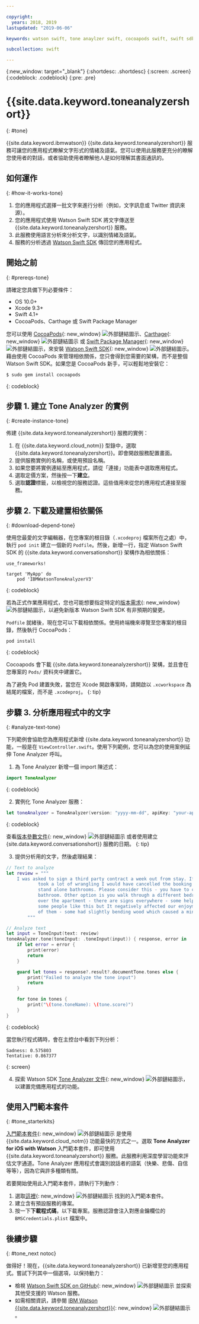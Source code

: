 ```yaml
---

copyright:
  years: 2018, 2019
lastupdated: "2019-06-06"

keywords: watson swift, tone anaylzer swift, cocoapods swift, swift sdk install, starter kit watson

subcollection: swift

---
```


{:new_window: target="_blank"}
{:shortdesc: .shortdesc}
{:screen: .screen}
{:codeblock: .codeblock}
{:pre: .pre}

# {{site.data.keyword.toneanalyzershort}}
{: #tone}

{{site.data.keyword.ibmwatson}} {{site.data.keyword.toneanalyzershort}} 服務可讓您的應用程式瞭解文字形式的情緒及語氣。您可以使用此服務更充分的瞭解您使用者的對話，或者協助使用者瞭解他人是如何理解其書面通訊的。

## 如何運作
{: #how-it-works-tone}

1. 您的應用程式選擇一批文字來進行分析（例如，文字訊息或 Twitter 資訊來源）。
2. 您的應用程式使用 Watson Swift SDK 將文字傳送至 {{site.data.keyword.toneanalyzershort}} 服務。
3. 此服務使用語言分析來分析文字，以識別情緒及語氣。
4. 服務的分析透過 [Watson Swift SDK](https://github.com/watson-developer-cloud/swift-sdk) 傳回您的應用程式。

## 開始之前
{: #prereqs-tone}

請確定您具備下列必要條件：

* OS 10.0+
* Xcode 9.3+
* Swift 4.1+
* CocoaPods、Carthage 或 Swift Package Manager

您可以使用 [CocoaPods](https://github.com/watson-developer-cloud/swift-sdk#cocoapods){: new_window} ![外部鏈結圖示](../../icons/launch-glyph.svg "外部鏈結圖示")、[Carthage](https://github.com/watson-developer-cloud/swift-sdk#carthage){: new_window} ![外部鏈結圖示](../../icons/launch-glyph.svg "外部鏈結圖示") 或 [Swift Package Manager](https://github.com/watson-developer-cloud/swift-sdk#swift-package-manager){: new_window} ![外部鏈結圖示](../../icons/launch-glyph.svg "外部鏈結圖示")，來安裝 [Watson Swift SDK](https://github.com/watson-developer-cloud/swift-sdk){: new_window} ![外部鏈結圖示](../../icons/launch-glyph.svg "外部鏈結圖示")。藉由使用 CocoaPods 來管理相依關係，您只會得到您需要的架構，而不是整個 Watson Swift SDK。如果您是 CocoaPods 新手，可以輕鬆地安裝它：

```bash
$ sudo gem install cocoapods
```
{: codeblock}

## 步驟 1. 建立 Tone Analyzer 的實例
{: #create-instance-tone}

佈建 {{site.data.keyword.toneanalyzershort}} 服務的實例：

1. 在 {{site.data.keyword.cloud_notm}} 型錄中，選取 {{site.data.keyword.toneanalyzershort}}。即會開啟服務配置畫面。
2. 提供服務實例的名稱，或使用預設名稱。
3. 如果您要將實例連結至應用程式，請從「連接」功能表中選取應用程式。
4. 選取定價方案，然後按一下**建立**。
5. 選取**認證**標籤，以檢視您的服務認證。這些值用來從您的應用程式連接至服務。

## 步驟 2. 下載及建置相依關係
{: #download-depend-tone}

使用您最愛的文字編輯器，在您專案的根目錄（`.xcodeproj` 檔案所在之處）中，執行 `pod init` 建立一個新的 `Podfile`。然後，新增一行，指定 Watson Swift SDK 的 {{site.data.keyword.conversationshort}} 架構作為相依關係：

```pod
use_frameworks!

target 'MyApp' do
    pod 'IBMWatsonToneAnalyzerV3'
```
{: codeblock}

若為正式作業應用程式，您也可能想要指定特定的[版本需求](https://guides.cocoapods.org/using/the-podfile.html#specifying-pod-versions){: new_window} ![外部鏈結圖示](../../icons/launch-glyph.svg "外部鏈結圖示")，以避免新版本 Watson Swift SDK 有非預期的變更。

`Podfile` 就緒後，現在您可以下載相依關係。使用終端機來導覽至您專案的根目錄，然後執行 CocoaPods：

```console
pod install
```
{: codeblock}

Cocoapods 會下載 {{site.data.keyword.toneanalyzershort}} 架構，並且會在您專案的 `Pods/` 資料夾中建置它。

為了避免 Pod 建置失敗，當您在 Xcode 開啟專案時，請開啟以 `.xcworkspace` 為結尾的檔案，而不是 `.xcodeproj`。
{: tip}

## 步驟 3. 分析應用程式中的文字
{: #analyze-text-tone}

下列範例會協助您為應用程式新增 {{site.data.keyword.toneanalyzershort}} 功能，一般是在 `ViewController.swift`。使用下列範例，您可以為您的使用案例延伸 Tone Analyzer 呼叫。

1. 為 Tone Analyzer 新增一個 import 陳述式：
    
  ```swift
  import ToneAnalyzer
  ```
  {: codeblock}

2. 實例化 Tone Analyzer 服務：
  ```swift
  let toneAnalyzer = ToneAnalyzer(version: "yyyy-mm-dd", apiKey: "your-api-key-here")
  ```
  {: codeblock}

  查看[版本參數文件](https://{DomainName}/apidocs/tone-analyzer#versioning){: new_window} ![外部鏈結圖示](../../icons/launch-glyph.svg "外部鏈結圖示") 或者使用建立 {site.data.keyword.conversationshort}} 服務的日期。
  {: tip}

3. 提供分析用的文字，然後處理結果：
  ```swift
  // Text to analyze
  let review = """
      I was asked to sign a third party contract a week out from stay. If it wasn't an 8 person group that
              took a lot of wrangling I would have cancelled the booking straight away. Bathrooms - there are no
              stand alone bathrooms. Please consider this - you have to clear out the main bedroom to use that
              bathroom. Other option is you walk through a different bedroom to get to its en-suite. Signs all
              over the apartment - there are signs everywhere - some helpful - some telling you rules. Perhaps
              some people like this but It negatively affected our enjoyment of the accommodation. Stairs - lots
              of them - some had slightly bending wood which caused a minor injury.
          """

  // Analyze text
  let input = ToneInput(text: review)
  toneAnalyzer.tone(toneInput: .toneInput(input)) { response, error in
      if let error = error {
          print(error)
          return
      }

      guard let tones = response?.result?.documentTone.tones else {
          print("Failed to analyze the tone input")
          return
      }

      for tone in tones {
          print("\(tone.toneName): \(tone.score)")
      }
  }
  ```
  {: codeblock}

  當您執行程式碼時，會在主控台中看到下列分析：
  ```
  Sadness: 0.575803
  Tentative: 0.867377
  ```
  {: screen}

4. 探索 Watson SDK [Tone Analyzer 文件](https://watson-developer-cloud.github.io/swift-sdk/services/ToneAnalyzerV3/index.html){: new_window} ![外部鏈結圖示](../../icons/launch-glyph.svg "外部鏈結圖示")，以建置完備應用程式的功能。

## 使用入門範本套件
{: #tone_starterkits}

[入門範本套件](https://{DomainName}/developer/appledevelopment/starter-kits){: new_window} ![外部鏈結圖示](../../icons/launch-glyph.svg "外部鏈結圖示") 是使用 {{site.data.keyword.cloud_notm}} 功能最快的方式之一。選取 **Tone Analyzer for iOS with Watson** 入門範本套件，即可使用 {{site.data.keyword.toneanalyzershort}} 服務。此服務利用深度學習功能來評估文字通道。Tone Analyzer 應用程式會識別說話者的語氣（快樂、悲傷、自信等等），因為它與許多種類有關。

若要開始使用此入門範本套件，請執行下列動作：

1. 選取[這裡](https://{DomainName}/developer/appledevelopment/starter-kits/tone-analyzer-for-ios-with-watson){: new_window} ![外部鏈結圖示](../../icons/launch-glyph.svg "外部鏈結圖示") 找到的入門範本套件。
2. 建立含有預設服務的專案。
3. 按一下**下載程式碼**，以下載專案。服務認證會注入對應金鑰欄位的 `BMSCredentials.plist` 檔案中。

## 後續步驟
{: #tone_next notoc}

做得好！現在，{{site.data.keyword.toneanalyzershort}} 已新增至您的應用程式。嘗試下列其中一個選項，以保持動力：

* 檢視 [Watson Swift SDK on GitHub](https://github.com/watson-developer-cloud/swift-sdk){: new_window} ![外部鏈結圖示](../../icons/launch-glyph.svg "外部鏈結圖示") 並探索其他受支援的 Watson 服務。
* 如需相關資訊，請參閱 [IBM Watson {{site.data.keyword.toneanalyzershort}}](https://www.ibm.com/watson/services/tone-analyzer/){: new_window} ![外部鏈結圖示](../../icons/launch-glyph.svg "外部鏈結圖示")。
